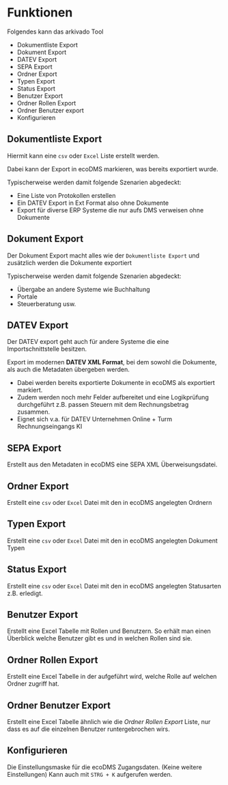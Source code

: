 # Funktionen

Folgendes kann das arkivado Tool

- Dokumentliste Export
- Dokument Export
- DATEV Export
- SEPA Export
- Ordner Export
- Typen Export
- Status Export
- Benutzer Export
- Ordner Rollen Export
- Ordner Benutzer export
- Konfigurieren

## Dokumentliste Export
Hiermit kann eine ```csv``` oder ```Excel``` Liste erstellt werden. 

Dabei kann der Export in ecoDMS markieren, was bereits exportiert wurde. 

Typischerweise werden damit folgende Szenarien abgedeckt:

- Eine Liste von Protokollen erstellen
- Ein DATEV Export in Ext Format also ohne Dokumente
- Export für diverse ERP Systeme die nur aufs DMS verweisen ohne Dokumente
  


## Dokument Export
Der Dokument Export macht alles wie der  ```Dokumentliste Export``` und zusätzlich werden die Dokumente exportiert

Typischerweise werden damit folgende Szenarien abgedeckt:

- Übergabe an andere Systeme wie Buchhaltung
- Portale
- Steuerberatung usw.


## DATEV Export
Der DATEV export geht auch für andere Systeme die eine Importschnittstelle besitzen. 

Export im modernen **DATEV XML Format**, bei dem sowohl die Dokumente, als auch die Metadaten übergeben werden.

- Dabei werden bereits exportierte Dokumente in ecoDMS als exportiert markiert. 
- Zudem werden noch mehr Felder aufbereitet und eine Logikprüfung durchgeführt z.B. passen Steuern mit dem Rechnungsbetrag zusammen.
- Eignet sich v.a. für DATEV Unternehmen Online  + Turm Rechnungseingangs KI


## SEPA Export 
Erstellt aus den Metadaten in ecoDMS eine SEPA XML Überweisungsdatei.


## Ordner Export 
Erstellt eine ```csv``` oder ```Excel``` Datei mit den in ecoDMS angelegten Ordnern 


## Typen Export
Erstellt eine ```csv``` oder ```Excel``` Datei mit den in ecoDMS angelegten Dokument Typen

## Status Export 
Erstellt eine ```csv``` oder ```Excel``` Datei mit den in ecoDMS angelegten Statusarten z.B. erledigt. 

## Benutzer Export
Erstellt eine Excel Tabelle mit Rollen und Benutzern. So erhält man einen Überblick welche Benutzer gibt es und in welchen Rollen sind sie. 

## Ordner Rollen Export
Erstellt eine Excel Tabelle in der aufgeführt wird, welche Rolle auf welchen Ordner zugriff hat.

## Ordner Benutzer Export
Erstellt eine Excel Tabelle ähnlich wie die *Ordner Rollen Export* Liste, nur dass es auf die einzelnen Benutzer runtergebrochen wirs. 
 
## Konfigurieren
Die Einstellungsmaske für die ecoDMS Zugangsdaten. (Keine weitere  Einstellungen)
Kann auch mit ``` STRG + K ``` aufgerufen werden.